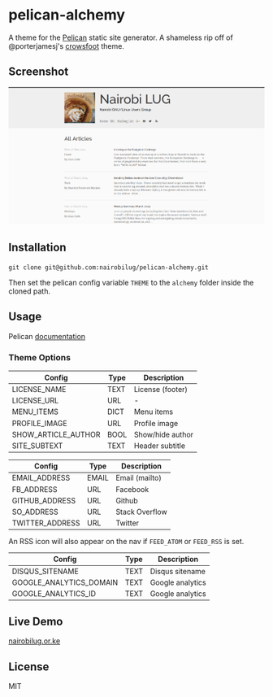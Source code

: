 # pelican-alchemy

A theme for the [Pelican](http://getpelican.com) static site generator. A shameless rip off of @porterjamesj's [crowsfoot](http://github.com/porterjamesj/crowsfoot) theme.


## Screenshot

![pelican-alchemy](screenshot.png)


## Installation

`git clone git@github.com:nairobilug/pelican-alchemy.git`

Then set the pelican config variable `THEME` to the `alchemy` folder inside the cloned path.


## Usage

Pelican [documentation](http://docs.getpelican.com/en/latest/)


### Theme Options

| Config                    | Type       | Description               |
| ------------------------- | ---------- | ------------------------- |
| LICENSE_NAME              | TEXT       | License (footer)          |
| LICENSE_URL               | URL        | -                         |
| MENU_ITEMS                | DICT       | Menu items                |
| PROFILE_IMAGE             | URL        | Profile image             |
| SHOW_ARTICLE_AUTHOR       | BOOL       | Show/hide author          |
| SITE_SUBTEXT              | TEXT       | Header subtitle           |

| Config                    | Type       | Description               |
| ------------------------- | ---------- | ------------------------- |
| EMAIL_ADDRESS             | EMAIL      | Email (mailto)            |
| FB_ADDRESS                | URL        | Facebook                  |
| GITHUB_ADDRESS            | URL        | Github                    |
| SO_ADDRESS                | URL        | Stack Overflow            |
| TWITTER_ADDRESS           | URL        | Twitter                   |

An RSS icon will also appear on the nav if `FEED_ATOM` or `FEED_RSS` is set.

| Config                    | Type       | Description               |
| ------------------------- | ---------- | ------------------------- |
| DISQUS_SITENAME           | TEXT       | Disqus sitename           |
| GOOGLE_ANALYTICS_DOMAIN   | TEXT       | Google analytics          |
| GOOGLE_ANALYTICS_ID       | TEXT       | Google analytics          |


## Live Demo

[nairobilug.or.ke](http://nairobilug.or.ke)


## License

MIT
